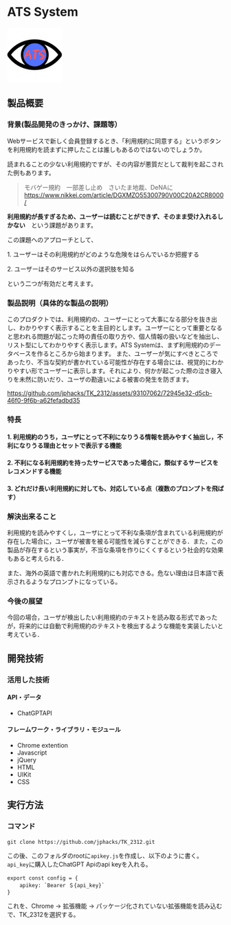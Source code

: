 # ATS System

[![IMAGE ALT TEXT HERE](icons/icon_128.png)](https://www.youtube.com/watch?v=yYRQEdfGjEg)

## 製品概要
### 背景(製品開発のきっかけ、課題等）

Webサービスで新しく会員登録するとき、「利用規約に同意する」というボタンを利用規約を読まずに押したことは誰しもあるのではないのでしょうか。

読まれることの少ない利用規約ですが、その内容が悪質だとして裁判を起こされた例もあります。

>モバゲー規約　一部差し止め　さいたま地裁、DeNAに
>https://www.nikkei.com/article/DGXMZO55300790V00C20A2CR8000/

**利用規約が長すぎるため、ユーザーは読むことができず、そのまま受け入れるしかない**　という課題があります。


この課題へのアプローチとして、

1\. ユーザーはその利用規約がどのような危険をはらんでいるか把握する

2\. ユーザーはそのサービス以外の選択肢を知る

という二つが有効だと考えます。

### 製品説明（具体的な製品の説明）
このプロダクトでは、利用規約の、ユーザーにとって大事になる部分を抜き出し、わかりやすく表示することを主目的とします。ユーザーにとって重要となると思われる問題が起こった時の責任の取り方や、個人情報の扱いなどを抽出し、リスト型にしてわかりやすく表示します。ATS Systemは、まず利用規約のデータベースを作るところから始まります。
また、ユーザーが気にすべきところであったり、不当な契約が書かれている可能性が存在する場合には、視覚的にわかりやすい形でユーザーに表示します。それにより、何かが起こった際の泣き寝入りを未然に防いだり、ユーザの勘違いによる被害の発生を防ぎます。


https://github.com/jphacks/TK_2312/assets/93107062/72945e32-d5cb-46f0-9f6b-a62fefadbd35

### 特長
#### 1. 利用規約のうち，ユーザにとって不利になりうる情報を読みやすく抽出し，不利になりうる理由とセットで表示する機能
#### 2. 不利になる利用規約を持ったサービスであった場合に，類似するサービスをレコメンドする機能
#### 3. どれだけ長い利用規約に対しても、対応している点（複数のプロンプトを飛ばす）

### 解決出来ること
利用規約を読みやすくし，ユーザにとって不利な条項が含まれている利用規約が存在した場合に，ユーザが被害を被る可能性を減らすことができる．また，この製品が存在するという事実が，不当な条項を作りにくくするという社会的な効果もあると考えられる．

また、海外の英語で書かれた利用規約にも対応できる。危ない理由は日本語で表示されるようなプロンプトになっている。

### 今後の展望
今回の場合，ユーザが検出したい利用規約のテキストを読み取る形式であったが，将来的には自動で利用規約のテキストを検出するような機能を実装したいと考えている．


## 開発技術
### 活用した技術
#### API・データ
* ChatGPTAPI

#### フレームワーク・ライブラリ・モジュール
* Chrome extention
* Javascript
* jQuery
* HTML
* UIKit
* CSS

## 実行方法
### コマンド
```
git clone https://github.com/jphacks/TK_2312.git
```
この後、このフォルダのrootに```apikey.js```を作成し、以下のように書く。```api_key```に購入したChatGPT Apiのapi keyを入れる。
```
export const config = {
    apikey: `Bearer ＄{api_key}`
}
```

これを、Chrome -> 拡張機能 -> パッケージ化されていない拡張機能を読み込む  で、TK_2312を選択する。


